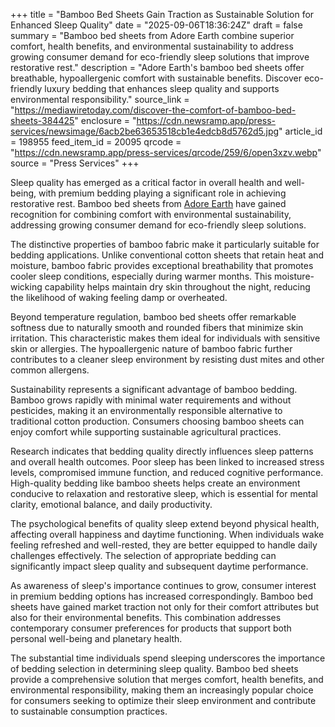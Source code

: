+++
title = "Bamboo Bed Sheets Gain Traction as Sustainable Solution for Enhanced Sleep Quality"
date = "2025-09-06T18:36:24Z"
draft = false
summary = "Bamboo bed sheets from Adore Earth combine superior comfort, health benefits, and environmental sustainability to address growing consumer demand for eco-friendly sleep solutions that improve restorative rest."
description = "Adore Earth's bamboo bed sheets offer breathable, hypoallergenic comfort with sustainable benefits. Discover eco-friendly luxury bedding that enhances sleep quality and supports environmental responsibility."
source_link = "https://mediawiretoday.com/discover-the-comfort-of-bamboo-bed-sheets-384425"
enclosure = "https://cdn.newsramp.app/press-services/newsimage/6acb2be63653518cb1e4edcb8d5762d5.jpg"
article_id = 198955
feed_item_id = 20095
qrcode = "https://cdn.newsramp.app/press-services/qrcode/259/6/open3xzv.webp"
source = "Press Services"
+++

<p>Sleep quality has emerged as a critical factor in overall health and well-being, with premium bedding playing a significant role in achieving restorative rest. Bamboo bed sheets from <a href="https://adoreearth.com" rel="nofollow" target="_blank">Adore Earth</a> have gained recognition for combining comfort with environmental sustainability, addressing growing consumer demand for eco-friendly sleep solutions.</p><p>The distinctive properties of bamboo fabric make it particularly suitable for bedding applications. Unlike conventional cotton sheets that retain heat and moisture, bamboo fabric provides exceptional breathability that promotes cooler sleep conditions, especially during warmer months. This moisture-wicking capability helps maintain dry skin throughout the night, reducing the likelihood of waking feeling damp or overheated.</p><p>Beyond temperature regulation, bamboo bed sheets offer remarkable softness due to naturally smooth and rounded fibers that minimize skin irritation. This characteristic makes them ideal for individuals with sensitive skin or allergies. The hypoallergenic nature of bamboo fabric further contributes to a cleaner sleep environment by resisting dust mites and other common allergens.</p><p>Sustainability represents a significant advantage of bamboo bedding. Bamboo grows rapidly with minimal water requirements and without pesticides, making it an environmentally responsible alternative to traditional cotton production. Consumers choosing bamboo sheets can enjoy comfort while supporting sustainable agricultural practices.</p><p>Research indicates that bedding quality directly influences sleep patterns and overall health outcomes. Poor sleep has been linked to increased stress levels, compromised immune function, and reduced cognitive performance. High-quality bedding like bamboo sheets helps create an environment conducive to relaxation and restorative sleep, which is essential for mental clarity, emotional balance, and daily productivity.</p><p>The psychological benefits of quality sleep extend beyond physical health, affecting overall happiness and daytime functioning. When individuals wake feeling refreshed and well-rested, they are better equipped to handle daily challenges effectively. The selection of appropriate bedding can significantly impact sleep quality and subsequent daytime performance.</p><p>As awareness of sleep's importance continues to grow, consumer interest in premium bedding options has increased correspondingly. Bamboo bed sheets have gained market traction not only for their comfort attributes but also for their environmental benefits. This combination addresses contemporary consumer preferences for products that support both personal well-being and planetary health.</p><p>The substantial time individuals spend sleeping underscores the importance of bedding selection in determining sleep quality. Bamboo bed sheets provide a comprehensive solution that merges comfort, health benefits, and environmental responsibility, making them an increasingly popular choice for consumers seeking to optimize their sleep environment and contribute to sustainable consumption practices.</p>